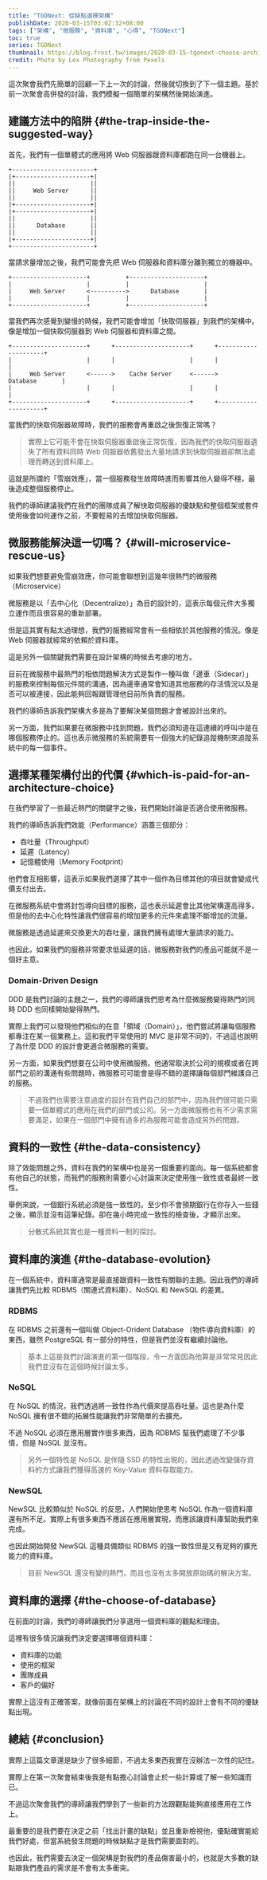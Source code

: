 ```yaml
---
title: "TGONext: 從缺點選擇架構"
publishDate: 2020-03-15T03:02:32+08:00
tags: ["架構", "微服務", "資料庫", "心得", "TGONext"]
toc: true
series: TGONext
thumbnail: https://blog.frost.tw/images/2020-03-15-tgonext-choose-architecture-by-cons/thumbnail.jpg
credit: Photo by Lex Photography from Pexels
---
```


這次聚會我們先簡單的回顧一下上一次的討論，然後就切換到了下一個主題。基於前一次聚會高併發的討論，我們模擬一個簡單的架構然後開始演進。

<!--more-->

## 建議方法中的陷阱 {#the-trap-inside-the-suggested-way}

首先，我們有一個單體式的應用將 Web 伺服器跟資料庫都跑在同一台機器上。

```
+-----------------------+
|+---------------------+|
||                     ||
||     Web Server      ||
||                     ||
|+---------------------+|
|+---------------------+|
||                     ||
||      Database       ||
||                     ||
|+---------------------+|
+-----------------------+
```

當請求量增加之後，我們可能會先把 Web 伺服器和資料庫分離到獨立的機器中。

```
+---------------------+          +---------------------+
|                     |          |                     |
|     Web Server      <---------->      Database       |
|                     |          |                     |
+---------------------+          +---------------------+
```

當我們再次感覺到變慢的時候，我們可能會增加「快取伺服器」到我們的架構中。
像是增加一個快取伺服器到 Web 伺服器和資料庫之間。

```
+---------------------+      +---------------------+      +---------------------+
|                     |      |                     |      |                     |
|     Web Server      <------>    Cache Server     <------>      Database       |
|                     |      |                     |      |                     |
+---------------------+      +---------------------+      +---------------------+
```

當我們的快取伺服器故障時，我們的服務會再重啟之後恢復正常嗎？

> 實際上它可能不會在快取伺服器重啟後正常恢復，因為我們的快取伺服器遺失了所有資料同時 Web 伺服器依舊發出大量地請求到快取伺服器卻無法處理而轉送到資料庫上。

這就是所謂的「雪崩效應」，當一個服務發生故障時進而影響其他人變得不穩，最後造成整個服務停止。

我們的導師建議我們在我們的團隊成員了解快取伺服器的優缺點和整個框架或套件使用後會如何運作之前，不要輕易的去增加快取伺服器。

## 微服務能解決這一切嗎？ {#will-microservice-rescue-us}

如果我們想要避免雪崩效應，你可能會聯想到這幾年很熱門的微服務（Microservice）

微服務是以「去中心化（Decentralize）」為目的設計的，這表示每個元件大多獨立運作而且很容易的重新部署。

但是這其實有點太過理想，我們的服務經常會有一些相依於其他服務的情況。像是 Web 伺服器就經常的依賴於資料庫。

這是另外一個關鍵我們需要在設計架構的時候去考慮的地方。

目前在微服務中最熱門的相依問題解決方式是製作一種叫做「邊車（Sidecar）」的服務來控制每個元件間的溝通，因為邊車通常會知道其他服務的存活情況以及是否可以被連接，因此能夠回報跟管理他目前所負責的服務。

我們的導師告訴我們架構大多是為了要解決某個問題才會被設計出來的。

另一方面，我們如果要在微服務中找到問題，我們必須知道在這連續的呼叫中是在哪個服務停止的。這也表示微服務的系統需要有一個強大的紀錄追蹤機制來追蹤系統中的每一個事件。

## 選擇某種架構付出的代價 {#which-is-paid-for-an-architecture-choice}

在我們學習了一些最近熱門的關鍵字之後，我們開始討論是否適合使用微服務。

我們的導師告訴我們效能（Performance）涵蓋三個部分：

* 吞吐量（Throughput）
* 延遲（Latency）
* 記憶體使用（Memory Footprint）

他們會互相影響，這表示如果我們選擇了其中一個作為目標其他的項目就會變成代價支付出去。

在微服務系統中會將封包導向目標的服務，這也表示延遲會比其他架構還高得多。但是他的去中心化特性讓我們很容易的增加更多的元件來處理不斷增加的流量。

微服務是透過延遲來交換更大的吞吐量，讓我們擁有處理大量請求的能力。

也因此，如果我們的服務非常要求低延遲的話，微服務對我們的產品可能就不是一個好主意。

### Domain-Driven Design

DDD 是我們討論的主題之一，我們的導師讓我們思考為什麼微服務變得熱門的同時 DDD 也同樣開始變得熱門。

實際上我們可以發現他們相似的在意「領域（Domain）」，他們嘗試將讓每個服務都專注在某一個業務上。這和我們平常使用的 MVC 是非常不同的，不過這也說明了為什麼 DDD 的設計會更適合微服務的需要。

另一方面，如果我們想要在公司中使用微服務。他通常取決於公司的規模或者在跨部門之前的溝通有些問題時，微服務可可能會是得不錯的選擇讓每個部門維護自己的服務。

> 不過我們也需要注意過度的設計在我們自己的部門中，因為我們很可能只需要一個單體式的應用在我們的部門或公司。另一方面微服務也有不少需求需要滿足，如果在一個部門中擁有過多的為服務可能會造成另外的問題。

## 資料的一致性 {#the-data-consistency}

除了效能問題之外，資料在我們的架構中也是另一個重要的面向。每一個系統都會有他自己的狀態，而我們的服務則需要小心討論來決定使用強一致性或者最終一致性。

舉例來說，一個銀行系統必須是強一致性的。至少你不會預期銀行在你存入一些錢之後，顯示並沒有這筆紀錄。卻在幾小時完成一致性的檢查後，才顯示出來。

> 分散式系統其實也是一種資料一制的探討。

## 資料庫的演進 {#the-database-evolution}

在一個系統中，資料庫通常是最直接跟資料一致性有關聯的主題。因此我們的導師讓我們先比較 RDBMS（關連式資料庫）、NoSQL 和 NewSQL 的差異。

### RDBMS

在 RDBMS 之前還有一個叫做 Object-Orident Database （物件導向資料庫）的東西，雖然 PostgreSQL 有一部分的特性，但是我們並沒有繼續討論他。

> 基本上這是我們討論演進的第一個階段，令一方面因為他算是非常常見因此我們並沒有在這個時候討論太多。

### NoSQL

在 NoSQL 的情況，我們透過將一致性作為代價來提高吞吐量。這也是為什麼 NoSQL 擁有很不錯的拓展性能讓我們非常簡單的去擴充。

不過 NoSQL 必須在應用層實作很多東西，因為 RDBMS 幫我們處理了不少事情，但是 NoSQL 並沒有。

> 另外一個特性是 NoSQL 是伴隨 SSD 的特性出現的，因此透過改變儲存資料的方式讓我們獲得高速的 Key-Value 資料存取能力。

### NewSQL

NewSQL 比較類似於 NoSQL 的反思，人們開始使思考 NoSQL 作為一個資料庫還有所不足。實際上有很多東西不應該在應用層實現，而應該讓資料庫幫助我們來完成。

也因此開始開發 NewSQL 這種具備類似 RDBMS 的強一致性但是又有足夠的擴充能力的資料庫。

> 目前 NewSQL 還沒有變的熱門，而且也沒有太多開放原始碼的解決方案。

## 資料庫的選擇 {#the-choose-of-database}

在前面的討論，我們的導師讓我們分享選用一個資料庫的觀點和理由。

這裡有很多情況讓我們決定要選擇哪個資料庫：

* 資料庫的功能
* 使用的框架
* 團隊成員
* 客戶的偏好

實際上這沒有正確答案，就像前面在架構上的討論在不同的設計上會有不同的優缺點出現。

## 總結 {#conclusion}

實際上這篇文章還是缺少了很多細節，不過太多東西我實在沒辦法一次性的記住。

實際上在第一次聚會結束後我是有點擔心討論會止於一些計算或了解一些知識而已。

不過這次聚會我們的導師讓我們學到了一些新的方法跟觀點能夠直接應用在工作上。

最重要的是我們要在決定之前「找出計畫的缺點」並且重新檢視他，優點確實能給我們好處，但當系統發生問題的時候缺點才是我們需要面對的。

也因此，我們需要去決定一個架構是對我們的產品傷害最小的，也就是大多數的缺點跟我們產品的需求是不會有太多衝突。
